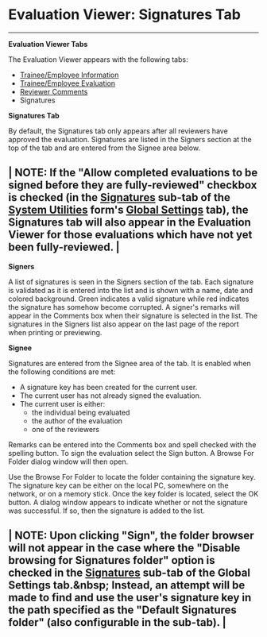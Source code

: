 # Evaluation Viewer: Signatures Tab

***

**Evaluation Viewer Tabs**

The Evaluation Viewer appears with the following tabs:

* [Trainee/Employee Information](7ddc.md)
* [Trainee/Employee Evaluation](7ddh.md)
* [Reviewer Comments](7ddr.md)
* Signatures

**Signatures Tab**

By default, the Signatures tab only appears after all reviewers have approved the evaluation.  Signatures are listed in the Signers section at the top of the tab and are entered from the Signee area below.

## | NOTE: If the "Allow completed evaluations to be signed before they are fully-reviewed" checkbox is checked (in the [Signatures](sig.htm) sub-tab of the [System Utilities](7mk0.htm) form's [Global Settings](globset.htm) tab), the Signatures tab will also appear in the Evaluation Viewer for those evaluations which have not yet been fully-reviewed. |

**Signers**

A list of signatures is seen in the Signers section of the tab.  Each signature is validated as it is entered into the list and is shown with a name, date and colored background.  Green indicates a valid signature while red indicates the signature has somehow become corrupted.  A signer's remarks will appear in the Comments box when their signature is selected in the list.  The signatures in the Signers list also appear on the last page of the report when printing or previewing.

**Signee**

Signatures are entered from the Signee area of the tab.  It is enabled when the following conditions are met:

* A signature key has been created for the current user.
* The current user has not already signed the evaluation.
* The current user is either:
  * the individual being evaluated
  * the author of the evaluation
  * one of the reviewers

Remarks can be entered into the Comments box and spell checked with the spelling button.  To sign the evaluation select the Sign button.  A Browse For Folder dialog window will then open.

Use the Browse For Folder to locate the folder containing the signature key.  The signature key can be either on the local PC, somewhere on the network, or on a memory stick.  Once the key folder is located, select the OK button.  A dialog window appears to indicate whether or not the signature was successful.  If so, then the signature is added to the list.

## | NOTE: Upon clicking "Sign", the folder browser will not appear in the case where the "Disable browsing for Signatures folder" option is checked in the [Signatures](sig.htm) sub-tab of the Global Settings tab.\&nbsp; Instead, an attempt will be made to find and use the user's signature key in the path specified as the "Default Signatures folder" (also configurable in the sub-tab). |

